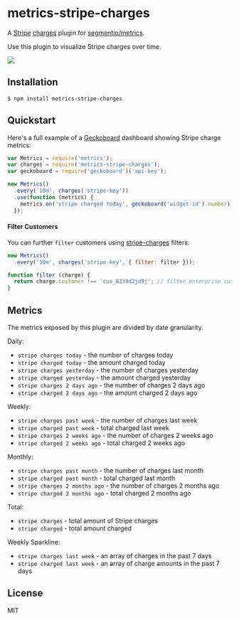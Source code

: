 
# metrics-stripe-charges

A [Stripe](https://stripe.com) [charges](https://github.com/stripe-charges) plugin for [segmentio/metrics](https://github.com/segmentio/metrics).

Use this plugin to visualize Stripe charges over time.

![](https://f.cloud.github.com/assets/658544/2361169/09325510-a62e-11e3-8f49-e327e89595cd.png)

## Installation

    $ npm install metrics-stripe-charges

## Quickstart

Here's a full example of a [Geckoboard](https://github.com/segmentio/geckoboard) dashboard showing Stripe charge metrics:

```js
var Metrics = require('metrics');
var charges = require('metrics-stripe-charges');
var geckoboard = require('geckoboard')('api-key');

new Metrics()
  .every('10m', charges('stripe-key'))
  .use(function (metrics) {
    metrics.on('stripe charged today', geckoboard('widget-id').number);
  });
```

#### Filter Customers

You can further `filter` customers using [stripe-charges](https://github.com/segmentio/stripe-chages) filters:

```js
new Metrics()
  .every('10m', charges('stripe-key', { filter: filter }));

function filter (charge) {
  return charge.customer !== 'cus_8239d2jd9j'; // filter enterprise customer X
}
```

## Metrics

The metrics exposed by this plugin are divided by date granularity.

Daily:
- `stripe charges today` - the number of charges today
- `stripe charged today` - the amount charged today
- `stripe charges yesterday` - the number of charges yesterday
- `stripe charged yesterday` - the amount charged yesterday
- `stripe charges 2 days ago` - the number of charges 2 days ago
- `stripe charged 2 days ago` - the amount charged 2 days ago

Weekly:
- `stripe charges past week` - the number of charges last week
- `stripe charged past week` - total charged last week
- `stripe charges 2 weeks ago` - the number of charges 2 weeks ago
- `stripe charged 2 weeks ago` - total charged 2 weeks ago

Monthly:
- `stripe charges past month` - the number of charges last month
- `stripe charged past month` - total charged last month
- `stripe charges 2 months ago` - the number of charges 2 months ago
- `stripe charged 2 months ago` - total charged 2 months ago

Total: 
- `stripe charges` - total amount of Stripe charges
- `stripe charged` - total amount charged

Weekly Sparkline: 
- `stripe charges last week` - an array of charges in the past 7 days
- `stripe charged last week` - an array of charge amounts in the past 7 days

## License

MIT